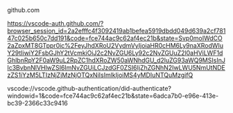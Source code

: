 github.com

https://vscode-auth.github.com/?browser_session_id=2a2efffc4f3092419ab1befea5919dbdd049d639a2cf78147c025b650c7dd191&code=fce744ac9c62af4ec21b&state=Svp0moIWdCO2aZpxMT8GTppr0ic%2FeyJhdXRoU2VydmVyIjoiaHR0cHM6Ly9naXRodWIuY29tIiwiY2FsbGJhY2tVcmkiOiJ2c2NvZGU6Ly92c2NvZGUuZ2l0aHViLWF1dGhlbnRpY2F0aW9uL2RpZC1hdXRoZW50aWNhdGU_d2luZG93aWQ9MSIsInJlc3BvbnNlVHlwZSI6ImNvZGUiLCJzdGF0ZSI6IjZhZGNhN2IwLWU5NmUtNDEzZS1iYzM5LTIzNjZjMzNjOTQxNiIsImlkIjoiMS4yMDIuNTQuMzgifQ

vscode://vscode.github-authentication/did-authenticate?windowid=1&code=fce744ac9c62af4ec21b&state=6adca7b0-e96e-413e-bc39-2366c33c9416